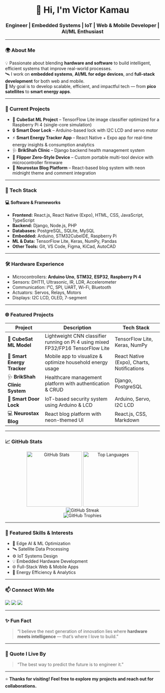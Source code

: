 <!-- Victor Kamau | GitHub Profile README -->

<h1 align="center">👋 Hi, I'm Victor Kamau</h1>
<h3 align="center">Engineer | Embedded Systems | IoT | Web & Mobile Developer | AI/ML Enthusiast</h3>

---

### 🌍 About Me
💡 Passionate about blending **hardware and software** to build intelligent, efficient systems that improve real-world processes.  
🛰️ I work on **embedded systems**, **AI/ML for edge devices**, and **full-stack development** for both web and mobile.  
🎯 My goal is to develop scalable, efficient, and impactful tech — from **pico satellites** to **smart energy apps**.

---

### 🔭 Current Projects
- 🧠 **CubeSat ML Project** – TensorFlow Lite image classifier optimized for a Raspberry Pi 4 (single-core simulation)
- 🔒 **Smart Door Lock** – Arduino-based lock with I2C LCD and servo motor
- ⚡ **Smart Energy Tracker App** – React Native + Expo app for real-time energy insights & consumption analytics
- 🩺 **BrikShah Clinic** – Django backend health management system
- 🔌 **Flipper Zero-Style Device** – Custom portable multi-tool device with microcontroller firmware
- 📰 **Neurostax Blog Platform** – React-based blog system with neon midnight theme and comment integration

---

### 🧰 Tech Stack
#### 💻 Software & Frameworks
- **Frontend:** React.js, React Native (Expo), HTML, CSS, JavaScript, TypeScript  
- **Backend:** Django, Node.js, PHP  
- **Databases:** PostgreSQL, SQLite, MySQL  
- **Embedded:** Arduino, STM32CubeIDE, Raspberry Pi  
- **ML & Data:** TensorFlow Lite, Keras, NumPy, Pandas  
- **Other Tools:** Git, VS Code, Figma, KiCad, AutoCAD

---

### 🛠️ Hardware Experience
- Microcontrollers: **Arduino Uno**, **STM32**, **ESP32**, **Raspberry Pi 4**
- Sensors: DHT11, Ultrasonic, IR, LDR, Accelerometer  
- Communication: I²C, SPI, UART, Wi-Fi, Bluetooth  
- Actuators: Servos, Relays, Motors  
- Displays: I2C LCD, OLED, 7-segment

---

### 🌐 Featured Projects
| Project | Description | Tech Stack |
|----------|--------------|-------------|
| 🚀 **CubeSat ML Model** | Lightweight CNN classifier running on Pi 4 using mixed FP32/FP16 TensorFlow Lite | TensorFlow Lite, Keras, NumPy |
| 🔋 **Smart Energy Tracker** | Mobile app to visualize & optimize household energy usage | React Native (Expo), Charts, Notifications |
| 🩺 **BrikShah Clinic System** | Healthcare management platform with authentication & CRUD | Django, PostgreSQL |
| 🔐 **Smart Door Lock** | IoT-based security system using Arduino & LCD | Arduino, Servo, I2C LCD |
| 💻 **Neurostax Blog** | React blog platform with neon-themed UI | React.js, CSS, Markdown |

---

### 📈 GitHub Stats
<div align="center">
  
<img src="https://github-readme-stats.vercel.app/api?username=QUASAR378&show_icons=true&theme=radical&hide_border=true&bg_color=0D1117&title_color=F85D7F&icon_color=F8D866" alt="GitHub Stats" height="180em" />
<img src="https://github-readme-stats.vercel.app/api/top-langs?username=QUASAR378&layout=compact&theme=radical&hide_border=true&bg_color=0D1117&title_color=F85D7F" alt="Top Languages" height="180em" />

</div>

<div align="center">
  
<img src="https://streak-stats.demolab.com/?user=QUASAR378&theme=radical&hide_border=true&background=0D1117&ring=F85D7F&fire=F8D866&currStreakLabel=F8D866" alt="GitHub Streak" />

</div>

<div align="center">
  
<img src="https://github-profile-trophy.vercel.app/?username=QUASAR378&theme=radical&no-frame=true&no-bg=true&row=1&column=7" alt="GitHub Trophies" />

</div>

---

### 🌟 Featured Skills & Interests
- 🧩 Edge AI & ML Optimization  
- 🛰️ Satellite Data Processing  
- ⚙️ IoT Systems Design  
- 💡 Embedded Hardware Development  
- 🌐 Full-Stack Web & Mobile Apps  
- 🔋 Energy Efficiency & Analytics

---

### 📫 Connect With Me
<p align="left">
  <a href="mailto:mukungavi344@gmail.com"><img src="https://img.shields.io/badge/Email-D14836?style=for-the-badge&logo=gmail&logoColor=white" /></a>
  <a href="https://linkedin.com/in/victor-kamau-722a3b2bb/"><img src="https://img.shields.io/badge/LinkedIn-0077B5?style=for-the-badge&logo=linkedin&logoColor=white" /></a>
  <a href="https://github.com/QUASAR378"><img src="https://img.shields.io/badge/GitHub-000?style=for-the-badge&logo=github&logoColor=white" /></a>
</p>

---

### ✨ Fun Fact
> “I believe the next generation of innovation lies where **hardware meets intelligence** — that’s where I love to build.”

---

### 🧩 Quote I Live By
> “The best way to predict the future is to engineer it.”

---

⭐ **Thanks for visiting! Feel free to explore my projects and reach out for collaborations.**  
